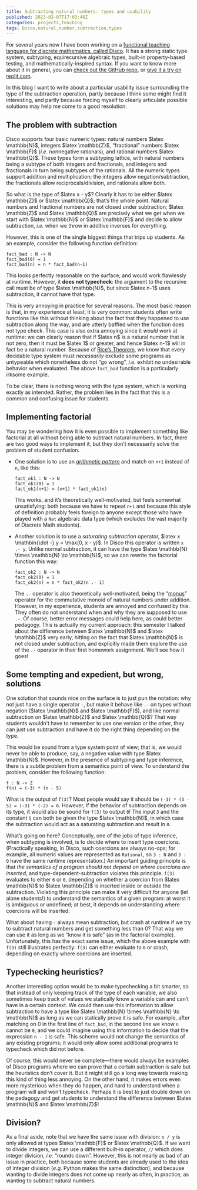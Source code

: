 ```yaml
---
title: Subtracting natural numbers: types and usability
published: 2023-02-07T17:03:46Z
categories: projects,teaching
tags: Disco,natural,number,subtraction,types
---
```


<p>For several years now I have been working on a <a href="https://github.com/disco-lang/disco/#readme">functional teaching language for discrete mathematics, called Disco</a>. It has a strong static type system, subtyping, equirecursive algebraic types, built-in property-based testing, and mathematically-inspired syntax. If you want to know more about it in general, you can <a href="https://github.com/disco-lang/disco/#readme">check out the GitHub repo</a>, or <a href="https://replit.com/@BrentYorgey/Disco#README.md">give it a try on replit.com</a>.</p>
<p>In this blog I want to write about a particular usability issue surrounding the type of the subtraction operation, partly because I think some might find it interesting, and partly because forcing myself to clearly articulate possible solutions may help me come to a good resolution.</p>
<h2 id="the-problem-with-subtraction">The problem with subtraction</h2>
<p>Disco supports four basic numeric types: natural numbers $latex \mathbb{N}$, integers $latex \mathbb{Z}$, “fractional” numbers $latex \mathbb{F}$ (<em>i.e.</em> nonnegative rationals), and rational numbers $latex \mathbb{Q}$. These types form a subtyping lattice, with natural numbers being a subtype of both integers and fractionals, and integers and fractionals in turn being subtypes of the rationals. All the numeric types support addition and multiplication; the integers allow negation/subtraction, the fractionals allow reciprocals/division, and rationals allow both.</p>
<p>So what is the type of $latex x - y$? Clearly it has to be either $latex \mathbb{Z}$ or $latex \mathbb{Q}$; that’s the whole point. Natural numbers and fractional numbers are not closed under subtraction; $latex \mathbb{Z}$ and $latex \mathbb{Q}$ are precisely what we get when we start with $latex \mathbb{N}$ or $latex \mathbb{F}$ and decide to allow subtraction, <em>i.e.</em> when we throw in additive inverses for everything.</p>
<p>However, this is one of the single biggest things that trips up students. As an example, consider the following function definition:</p>
<pre><code>fact_bad : N -&gt; N
fact_bad(0) = 1
fact_bad(n) = n * fact_bad(n-1)</code></pre>
<p>This looks perfectly reasonable on the surface, and would work flawlessly at runtime. However, it <strong>does not typecheck</strong>: the argument to the recursive call must be of type $latex \mathbb{N}$, but since $latex n-1$ uses subtraction, it cannot have that type.</p>
<p>This is very annoying in practice for several reasons. The most basic reason is that, in my experience at least, it is very common: students often write functions like this without thinking about the fact that they happened to use subtraction along the way, and are utterly baffled when the function does not type check. This case is also extra annoying since it <em>would</em> work at runtime: we can clearly reason that if $latex n$ is a natural number that is not zero, then it must be $latex 1$ or greater, and hence $latex n-1$ will in fact be a natural number. Because of <a href="https://en.wikipedia.org/wiki/Rice%27s_theorem">Rice’s Theorem</a>, we know that every decidable type system must <em>necessarily</em> exclude some programs as untypeable which nonetheless do not “go wrong”, <em>i.e.</em> exhibit no undesirable behavior when evaluated. The above <code>fact_bad</code> function is a particularly irksome example.</p>
<p>To be clear, there is nothing wrong with the type system, which is working exactly as intended. Rather, the problem lies in the fact that this is a common and confusing issue for students.</p>
<h2 id="implementing-factorial">Implementing factorial</h2>
<p>You may be wondering how it is even possible to implement something like factorial at all without being able to subtract natural numbers. In fact, there are two good ways to implement it, but they don’t necessarily solve the problem of student confusion.</p>
<ul>
<li><p>One solution is to use an <a href="https://disco-lang.readthedocs.io/en/latest/reference/arith-pattern.html"><em>arithmetic pattern</em></a> and match on <code>n+1</code> instead of <code>n</code>, like this:</p>
<pre><code>fact_ok1 : N -&gt; N
fact_ok1(0) = 1
fact_ok1(n+1) = (n+1) * fact_ok1(n)</code></pre>
<p>This works, and it’s theoretically well-motivated, but feels somewhat unsatisfying: both because we have to repeat <code>n+1</code> and because this style of definition probably feels foreign to anyone except those who have played with a <code>Nat</code> algebraic data type (which excludes the vast majority of Discrete Math students).</p></li>
<li><p>Another solution is to use a <em>saturating subtraction</em> operator, $latex x \mathbin{\dot -} y = \max(0, x - y)$. In Disco this operator is written <code>x .- y</code>. Unlike normal subtraction, it can have the type $latex \mathbb{N} \times \mathbb{N} \to \mathbb{N}$, so we can rewrite the factorial function this way:</p>
<pre><code>fact_ok2 : N -&gt; N
fact_ok2(0) = 1
fact_ok2(n) = n * fact_ok2(n .- 1)</code></pre>
<p>The <code>.-</code> operator is also theoretically well-motivated, being the “<a href="https://en.wikipedia.org/wiki/Monus">monus</a>” operator for the commutative monoid of natural numbers under addition. However, in my experience, students are annoyed and confused by this. They often do not understand when and why they are supposed to use <code>.-</code>. Of course, better error messages could help here, as could better pedagogy. This is actually my current approach: this semester I talked about the difference between $latex \mathbb{N}$ and $latex \mathbb{Z}$ very early, hitting on the fact that $latex \mathbb{N}$ is not closed under subtraction, and explicitly made them explore the use of the <code>.-</code> operator in their first homework assignment. We’ll see how it goes!</p></li>
</ul>
<h2 id="some-tempting-and-expedient-but-wrong-solutions">Some tempting and expedient, but wrong, solutions</h2>
<p>One solution that sounds nice on the surface is to just pun the notation: why not just have a single operator <code>-</code>, but make it behave like <code>.-</code> on types without negation ($latex \mathbb{N}$ and $latex \mathbb{F}$), and like normal subtraction on $latex \mathbb{Z}$ and $latex \mathbb{Q}$? That way students wouldn’t have to remember to use one version or the other, they can just use subtraction and have it do the right thing depending on the type.</p>
<p>This would be sound from a type system point of view; that is, we would never be able to produce, say, a negative value with type $latex \mathbb{N}$. However, in the presence of subtyping and type inference, there is a subtle problem from a semantics point of view. To understand the problem, consider the following function:</p>
<pre><code>f : N -&gt; Z
f(n) = (-3) * (n - 5)</code></pre>
<p>What is the output of <code>f(3)</code>? Most people would say it should be <code>(-3) * (3 - 5) = (-3) * (-2) = 6</code>. However, if the behavior of subtraction depends on its type, it would also be sound for <code>f(3)</code> to output <code>0</code>! The input <code>3</code> and the constant <code>5</code> can both be given the type $latex \mathbb{N}$, in which case the subtraction would act as a saturating subtraction and result in <code>0</code>.</p>
<p>What’s going on here? Conceptually, one of the jobs of type inference, when subtyping is involved, is to decide where to insert type coercions. (Practically speaking, in Disco, such coercions are always no-ops; for example, all numeric values are represented as <code>Rational</code>, so <code>3 : N</code> and <code>3 : Q</code> have the same runtime representation.) An important guiding principle is that <em>the semantics of a program should not depend on where coercions are inserted</em>, and type-dependent-subtraction violates this principle. <code>f(3)</code> evaluates to either <code>6</code> or <code>0</code>, depending on whether a coercion from $latex \mathbb{N}$ to $latex \mathbb{Z}$ is inserted inside or outside the subtraction. Violating this principle can make it very difficult for anyone (let alone students!) to understand the semantics of a given program: at worst it is ambiguous or undefined; at best, it depends on understanding where coercions will be inserted.</p>
<p>What about having <code>-</code> always mean subtraction, but crash at runtime if we try to subtract natural numbers and get something less than 0? That way we can use it as long as we “know it is safe” (as in the factorial example). Unfortunately, this has the exact same issue, which the above example with <code>f(3)</code> still illustrates perfectly: <code>f(3)</code> can either evaluate to <code>6</code> or crash, depending on exactly where coercions are inserted.</p>
<h2 id="typechecking-heuristics">Typechecking heuristics?</h2>
<p>Another interesting option would be to make typechecking a bit smarter, so that instead of only keeping track of the type of each variable, we also sometimes keep track of values we statically know a variable can and can’t have in a certain context. We could then use this information to allow subtraction to have a type like $latex \mathbb{N} \times \mathbb{N} \to \mathbb{N}$ as long as we can statically prove it is safe. For example, after matching on 0 in the first line of <code>fact_bad</code>, in the second line we know <code>n</code> cannot be <code>0</code>, and we could imagine using this information to decide that the expression <code>n - 1</code> is safe. This scheme would not change the semantics of any existing programs; it would only allow some additional programs to typecheck which did not before.</p>
<p>Of course, this would never be complete—there would always be examples of Disco programs where we can prove that a certain subtraction is safe but the heuristics don’t cover it. But it might still go a long way towards making this kind of thing less annoying. On the other hand, it makes errors even more mysterious when they do happen, and hard to understand when a program will and won’t typecheck. Perhaps it is best to just double down on the pedagogy and get students to understand the difference between $latex \mathbb{N}$ and $latex \mathbb{Z}$!</p>
<h2 id="division">Division?</h2>
<p>As a final aside, note that we have the same issue with division: <code>x / y</code> is only allowed at types $latex \mathbb{F}$ or $latex \mathbb{Q}$. If we want to divide integers, we can use a different built-in operator, <code>//</code> which does integer division, <em>i.e.</em> “rounds down”. However, this is not nearly as bad of an issue in practice, both because some students are already used to the idea of integer division (<em>e.g.</em> Python makes the same distinction), and because wanting to divide integers does not come up nearly as often, in practice, as wanting to subtract natural numbers.</p>


